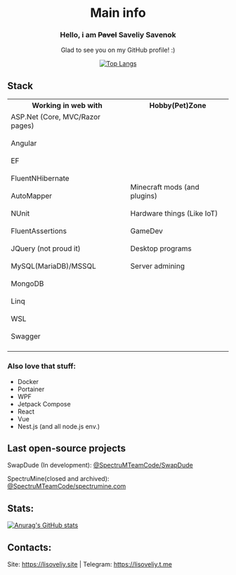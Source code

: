 <div align="center">
  
# Main info

### Hello, i am <s>Pavel</s> <b>Saveliy Savenok</b>
Glad to see you on my GitHub profile! :)
  <div align="center" display="flex">
    
  [![Top Langs](https://github-readme-stats-git-masterrstaa-rickstaa.vercel.app/api/top-langs/?username=lisoveliy&count_private=true&show_icons=true&theme=transparent&layout=compact&hide=asp.net,shaderlab,hlsl)](https://github.com/anuraghazra/github-readme-stats)
  </div>
</div>

## Stack 

<table align="center">
<tr>
<th> Working in web with </th>
<th> Hobby(Pet)Zone </th>
</tr>
<tr>
  <td>
ASP.Net (Core, MVC/Razor pages)<br><br>
Angular<br><br>
EF<br><br>
FluentNHibernate<br><br>
AutoMapper<br><br>
NUnit<br><br>
FluentAssertions<br><br>
JQuery (not proud it)<br><br>
MySQL(MariaDB)/MSSQL<br><br>
MongoDB<br><br>
Linq<br><br>
WSL<br><br>
Swagger<br><br>
    </td>
  <td>
Minecraft mods (and plugins)<br><br>
Hardware things (Like IoT)<br><br>
GameDev<br><br>
Desktop programs<br><br>
Server admining<br><br>
  </td>
</tr>
</table>

### Also love that stuff:
- Docker
- Portainer
- WPF
- Jetpack Compose
- React
- Vue
- Nest.js (and all node.js env.)
  
## Last open-source projects
SwapDude (In development): [@SpectruMTeamCode/SwapDude](https://github.com/SpectruMProjects/SwapDude)

SpectruMine(closed and archived): [@SpectruMTeamCode/spectrumine.com](https://github.com/SpectruMTeamCode/api.spectrumine.com)

## Stats:   
  [![Anurag's GitHub stats](https://github-readme-stats.vercel.app/api?username=lisoveliy)](https://github.com/anuraghazra/github-readme-stats)  
</div>

## Contacts:
Site: https://lisoveliy.site | Telegram: https://lisoveliy.t.me
